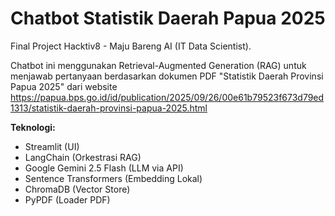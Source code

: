 # Chatbot Statistik Daerah Papua 2025

Final Project Hacktiv8 - Maju Bareng AI (IT Data Scientist).

Chatbot ini menggunakan Retrieval-Augmented Generation (RAG) untuk menjawab pertanyaan berdasarkan dokumen PDF "Statistik Daerah Provinsi Papua 2025" dari website https://papua.bps.go.id/id/publication/2025/09/26/00e61b79523f673d79ed1313/statistik-daerah-provinsi-papua-2025.html

**Teknologi:**
- Streamlit (UI)
- LangChain (Orkestrasi RAG)
- Google Gemini 2.5 Flash (LLM via API)
- Sentence Transformers (Embedding Lokal)
- ChromaDB (Vector Store)
- PyPDF (Loader PDF)
